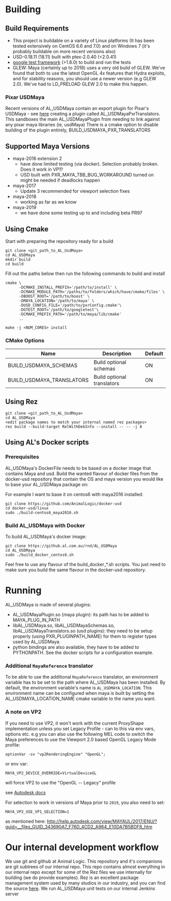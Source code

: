 # Building

## Build Requirements
- This project is buildable on a variety of Linux platforms (It has been tested extensively on CentOS 6.6 and 7.0) and on Windows 7 (it's probably buildable on more recent versions also)
- USD-0.18.11 (18.11) built with ptex-2.0.40 (<2.0.41)
- [google test framework](https://github.com/google/googletest) (>1.8.0) to build and run the tests
- GLEW: Maya (certainly up to 2018) uses a very old build of GLEW. We've found that both to use the latest OpenGL 4x features that Hydra exploits, and for stability reasons, you should use a newer version (e.g GLEW 2.0). We've had to LD_PRELOAD GLEW 2.0 to make this happen. 

### Pixar USDMaya
Recent versions of AL_USDMaya contain an export plugin for Pixar's USDMaya - see [here](../translators/pxrUsdTranslators) creating a plugin called AL_USDMayaPxrTranslators. This sandboxes the main AL_USDMayaPlugin from needing to link against any pixar maya libraries (ie, usdMaya)
There is a cmake option to disable building of the plugin entirely, BUILD_USDMAYA_PXR_TRANSLATORS

## Supported Maya Versions 
+ maya-2016 extension 2
  - have done limited testing (via docker). Selection probably broken. Does it work in VP1?
  - USD built with PXR_MAYA_TBB_BUG_WORKAROUND turned on might be needed if deadlocks happen
+ maya-2017
  - Update 3 recommended for viewport selection fixes
+ maya-2018
  - working as far as we know
+ maya-2019
  - we have done some testing up to and including beta PR97 

## Using Cmake

Start with preparing the repository ready for a build

```
git clone <git_path_to_AL_UsdMaya>
cd AL_USDMaya
mkdir build
cd build
```

Fill out the paths below then run the following commands to build and install
```
cmake \
      -DCMAKE_INSTALL_PREFIX='/path/to/install' \
      -DCMAKE_MODULE_PATH='/paths/to/folders/which/have/cmake/files' \
      -DBOOST_ROOT='/path/to/boost' \
      -DMAYA_LOCATION='/path/to/maya' \
      -DUSD_CONFIG_FILE='/path/to/pxrConfig.cmake'\
      -DGTEST_ROOT='/path/to/googletest'\
      -DCMAKE_PREFIX_PATH='/path/to/maya/lib/cmake'
      ..

make -j <NUM_CORES> install
```

### CMake Options

Name | Description | Default
--- | --- | ---
BUILD_USDMAYA_SCHEMAS | Build optional schemas | ON
BUILD_USDMAYA_TRANSLATORS | Build optional translators | ON

## Using Rez
```
git clone <git_path_to_AL_UsdMaya>
cd AL_USDMaya
<edit package names to match your internal named rez packages>
rez build --build-target RelWithDebInfo --install -- -- -j 8
```

## Using AL's Docker scripts

### Prerequisites

AL_USDMaya's DockerFile needs to be based on a docker image that contains Maya and usd. Build the wanted flavour of docker files from the docker-usd repository that contain the OS and maya version you would like to base your AL_USDMaya package on:

For example I want to base it on centos6 with maya2016 installed:
```
git clone https://github.com/AnimalLogic/docker-usd
cd docker-usd/linux
sudo ./build-centos6_maya2016.sh
```

### Build AL_USDMaya with Docker

To build AL_USDMaya's docker image:
```
git clone https://github.al.com.au/rnd/AL_USDMaya
cd AL_USDMaya
sudo ./build_docker_centos6.sh
```
Feel free to use any flavour of the build_docker_*.sh scripts. You just need to make sure you build the same flavour in the docker-usd repository.

# Running

AL_USDMaya is made of several plugins:
- AL_USDMayaPlugin.so (maya plugin): its path has to be added to MAYA_PLUG_IN_PATH
- libAL_USDMaya.so, libAL_USDMayaSchemas.so, libAL_USDMayaTranslators.so (usd plugins): they need to be setup properly (using PXR_PLUGINPATH_NAME) for them to register types used by AL_USDMaya.
- python bindings are also available, they have to be added to PYTHONPATH.
See the docker scripts for a configuration example.

### Additional `MayaReference` translator

To be able to use the additional `MayaReference` translator, an environment variable has to be set to the path where AL_USDMaya has been installed. By default, the environment variable's name is `AL_USDMAYA_LOCATION`.
This environment name can be configured when maya is built by setting the AL_USDMAYA_LOCATION_NAME cmake variable to the name you want.

### A note on VP2
If you need to use VP2, it won't work with the current ProxyShape implementation unless you set Legacy Profile - can to this via env vars, options etc.
e.g you can also use the following MEL code to switch the Maya preferences to use the Viewport 2.0 based OpenGL Legacy Mode profile:
```
optionVar -sv "vp2RenderingEngine" "OpenGL";
```
or env var:
```
MAYA_VP2_DEVICE_OVERRIDE=VirtualDeviceGL 
```
will force VP2 to use the "OpenGL -- Legacy" profile

see [Autodesk docs](https://knowledge.autodesk.com/support/maya/learn-explore/caas/CloudHelp/cloudhelp/2017/ENU/Maya/files/GUID-4928A912-DA6C-4734-863B-AB5959DA73C9-htm.html)

For selection to work in versions of Maya prior to `2019`, you also need to set:
```
MAYA_VP2_USE_VP1_SELECTION=1 
```
as mentioned here:
http://help.autodesk.com/view/MAYAUL/2017/ENU/?guid=__files_GUID_343690A7_F76D_4CD2_A964_E10DA7B5BDF8_htm

# Our internal development workflow
We use git and github at Animal Logic. This repository and it's companions are git subtrees of our internal repo. This repo contains almost everything in our internal repo except for some of the Rez files we use internally for building (we do provide examples). Rez is an excellent package management system used by many studios in our industry, and you can find the source [here](https://github.com/nerdvegas/rez). We run AL_USDMaya unit tests on our internal Jenkins server

